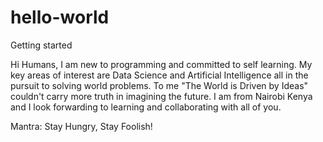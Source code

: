 # hello-world
Getting started

Hi Humans,
I am new to programming and committed to self learning. My key areas of interest are Data Science and Artificial Intelligence all in the pursuit to solving world problems. To me "The World is Driven by Ideas" couldn't carry more truth in imagining the future. I am from Nairobi Kenya and I look forwarding to learning and collaborating with all of you.

Mantra: Stay Hungry, Stay Foolish!
